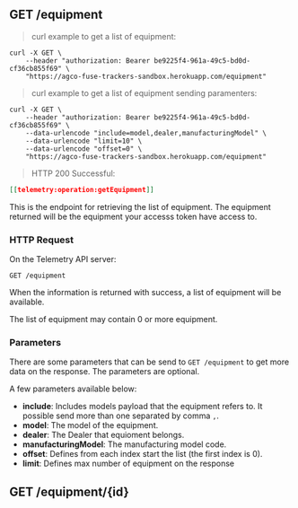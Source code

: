 ## GET /equipment

> curl example to get a list of equipment:

```shell
curl -X GET \
    --header "authorization: Bearer be9225f4-961a-49c5-bd0d-cf36cb855f69" \
    "https://agco-fuse-trackers-sandbox.herokuapp.com/equipment"
```

> curl example to get a list of equipment sending paramenters:

```shell
curl -X GET \
    --header "authorization: Bearer be9225f4-961a-49c5-bd0d-cf36cb855f69" \
    --data-urlencode "include=model,dealer,manufacturingModel" \
    --data-urlencode "limit=10" \
    --data-urlencode "offset=0" \
    "https://agco-fuse-trackers-sandbox.herokuapp.com/equipment"
```

> HTTP 200 Successful:

```json
[[telemetry:operation:getEquipment]]
```

This is the endpoint for retrieving the list of equipment. The equipment returned will be the equipment your accesss token have access to.

### HTTP Request

On the Telemetry API server:

`GET /equipment`

When the information is returned with success, a list of equipment will be available.

The list of equipment may contain 0 or more equipment.

### Parameters

There are some parameters that can be send to `GET /equipment` to get more data on the response. The parameters are optional.

A few parameters available below:

- **include**: Includes models payload that the equipment refers to. It possible send more than one separated by comma `,`.
 - **model**: The model of the equipment.
 - **dealer**: The Dealer that equioment belongs.
 - **manufacturingModel**: The manufacturing model code.
- **offset**: Defines from each index start the list (the first index is 0).
- **limit**: Defines max number of equipment on the response

## GET /equipment/{id}
